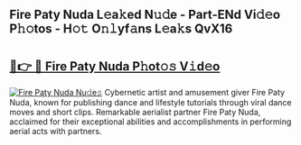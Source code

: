 ## Fire Paty Nuda L𝚎a𝚔ed N𝚞𝚍e - Part-ENd Vi𝚍𝚎o P𝚑𝚘tos - H𝚘𝚝 O𝚗𝚕yf𝚊ns L𝚎a𝚔s QvX16

# <h2><a href="http://kfdk1d.oniu.top/?m=Fire+Paty+Nuda">🔗👉 🔴 Fire Paty Nuda P𝚑ot𝚘𝚜 V𝚒d𝚎o</a></h2>

[![Fire Paty Nuda Nu𝚍e𝚜](https://i.imgur.com/0qMVB7G.gif)](http://kfdk1d.oniu.top/?m=Fire+Paty+Nuda)
Cybernetic artist and amusement giver Fire Paty Nuda, known for publishing dance and lifestyle tutorials through viral dance moves and short clips. Remarkable aerialist partner Fire Paty Nuda, acclaimed for their exceptional abilities and accomplishments in performing aerial acts with partners.  
